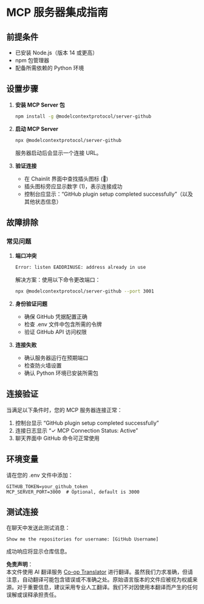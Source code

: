 <!--
CO_OP_TRANSLATOR_METADATA:
{
  "original_hash": "c4be907703b836d1a1c360db20da4de9",
  "translation_date": "2025-05-21T08:14:35+00:00",
  "source_file": "11-mcp/code_samples/github-mcp/MCP_SETUP.md",
  "language_code": "zh"
}
-->
# MCP 服务器集成指南

## 前提条件
- 已安装 Node.js（版本 14 或更高）
- npm 包管理器
- 配备所需依赖的 Python 环境

## 设置步骤

1. **安装 MCP Server 包**
   ```bash
   npm install -g @modelcontextprotocol/server-github
   ```

2. **启动 MCP Server**
   ```bash
   npx @modelcontextprotocol/server-github
   ```  
   服务器启动后会显示一个连接 URL。

3. **验证连接**
   - 在 Chainlit 界面中查找插头图标 (🔌)  
   - 插头图标旁应显示数字 (1)，表示连接成功  
   - 控制台应显示：“GitHub plugin setup completed successfully”（以及其他状态信息）

## 故障排除

### 常见问题

1. **端口冲突**
   ```bash
   Error: listen EADDRINUSE: address already in use
   ```  
   解决方案：使用以下命令更改端口：  
   ```bash
   npx @modelcontextprotocol/server-github --port 3001
   ```

2. **身份验证问题**
   - 确保 GitHub 凭据配置正确  
   - 检查 .env 文件中包含所需的令牌  
   - 验证 GitHub API 访问权限

3. **连接失败**
   - 确认服务器运行在预期端口  
   - 检查防火墙设置  
   - 确认 Python 环境已安装所需包

## 连接验证

当满足以下条件时，您的 MCP 服务器连接正常：  
1. 控制台显示 “GitHub plugin setup completed successfully”  
2. 连接日志显示 “✓ MCP Connection Status: Active”  
3. 聊天界面中 GitHub 命令可正常使用

## 环境变量

请在您的 .env 文件中添加：  
```
GITHUB_TOKEN=your_github_token
MCP_SERVER_PORT=3000  # Optional, default is 3000
```

## 测试连接

在聊天中发送此测试消息：  
```
Show me the repositories for username: [GitHub Username]
```  
成功响应将显示仓库信息。

**免责声明**：  
本文件使用 AI 翻译服务 [Co-op Translator](https://github.com/Azure/co-op-translator) 进行翻译。虽然我们力求准确，但请注意，自动翻译可能包含错误或不准确之处。原始语言版本的文件应被视为权威来源。对于重要信息，建议采用专业人工翻译。我们不对因使用本翻译而产生的任何误解或误释承担责任。